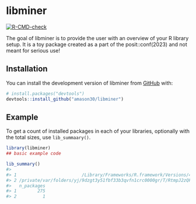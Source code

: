 
<!-- README.md is generated from README.Rmd. Please edit that file -->

# libminer

<!-- badges: start -->

[![R-CMD-check](https://github.com/amason30/libminer/actions/workflows/R-CMD-check.yaml/badge.svg)](https://github.com/amason30/libminer/actions/workflows/R-CMD-check.yaml)
<!-- badges: end -->

The goal of libminer is to provide the user with an overview of your R
library setup. It is a toy package created as a part of the
posit::conf(2023) and not meant for serious use!

## Installation

You can install the development version of libminer from
[GitHub](https://github.com/) with:

``` r
# install.packages("devtools")
devtools::install_github("amason30/libminer")
```

## Example

To get a count of installed packages in each of your libraries,
optionally with the total sizes, use `lib_summaary()`.

``` r
library(libminer)
## basic example code

lib_summary()
#>                                                                                        Library
#> 1                         /Library/Frameworks/R.framework/Versions/4.3-arm64/Resources/library
#> 2 /private/var/folders/yj/9dzgt3y51fbf33b3qvfn1crc0000gr/T/RtmpJ2zQFj/temp_libpath9f2728445c37
#>   n_packages
#> 1        275
#> 2          1
```

